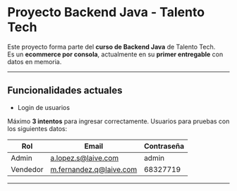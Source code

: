 # Proyecto Backend Java - Talento Tech

Este proyecto forma parte del **curso de Backend Java** de Talento Tech.  
Es un **ecommerce por consola**, actualmente en su **primer entregable** con datos en memoria.

---

## Funcionalidades actuales

- Login de usuarios 

Máximo **3 intentos** para ingresar correctamente.
Usuarios para pruebas con los siguientes datos:

| Rol       | Email                    | Contraseña   |
|-----------|--------------------------|--------------|
| Admin     | a.lopez.s@laive.com      | admin        |
| Vendedor  | m.fernandez.q@laive.com  | 68327719     |

---

